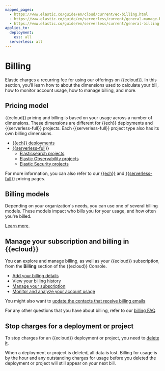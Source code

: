 ```yaml
---
mapped_pages:
  - https://www.elastic.co/guide/en/cloud/current/ec-billing.html
  - https://www.elastic.co/guide/en/serverless/current/general-manage-billing.html
  - https://www.elastic.co/guide/en/serverless/current/general-billing-stop-project.html
applies_to:
  deployment:
    ess: all
  serverless: all
---
```


# Billing

Elastic charges a recurring fee for using our offerings on {{ecloud}}. In this section, you'll learn how to about the dimensions used to calculate your bill, how to monitor account usage, how to manage billing, and more.

## Pricing model

{{ecloud}} pricing and billing is based on your usage across a number of dimensions. These dimensions are different for {{ech}} deployments and {{serverless-full}} projects. Each {{serverless-full}} project type also has its own billing dimensions.

* [{{ech}} deployments](/deploy-manage/cloud-organization/billing/cloud-hosted-deployment-billing-dimensions.md)
* [{{serverless-full}}](/deploy-manage/cloud-organization/billing/serverless-project-billing-dimensions.md)
  * [Elasticsearch projects](/deploy-manage/cloud-organization/billing/elasticsearch-billing-dimensions.md)
  * [Elastic Observability projects](/deploy-manage/cloud-organization/billing/elastic-observability-billing-dimensions.md)
  * [Elastic Security projects](/deploy-manage/cloud-organization/billing/security-billing-dimensions.md)

For more information, you can also refer to our [{{ech}}](https://www.elastic.co/pricing) and [{{serverless-full}}](https://www.elastic.co/pricing/serverless-search) pricing pages.

## Billing models

Depending on your organization's needs, you can use one of several billing models. These models impact who bills you for your usage, and how often you're billed.

[Learn more](/deploy-manage/cloud-organization/billing/billing-models.md).

## Manage your subscription and billing in {{ecloud}}

You can explore and manage billing, as well as your {{ecloud}} subscription, from the **Billing** section of the {{ecloud}} Console.

* [Add your billing details](/deploy-manage/cloud-organization/billing/add-billing-details.md)
* [View your billing history](/deploy-manage/cloud-organization/billing/view-billing-history.md)
* [Manage your subscription](/deploy-manage/cloud-organization/billing/manage-subscription.md)
* [Monitor and analyze your account usage](/deploy-manage/cloud-organization/billing/monitor-analyze-usage.md)

You might also want to [update the contacts that receive billing emails](/deploy-manage/cloud-organization/billing/update-billing-operational-contacts.md)

For any other questions that you have about billing, refer to our [billing FAQ](/deploy-manage/cloud-organization/billing/billing-faq.md).

## Stop charges for a deployment or project

To stop charges for an {{ecloud}} deployment or project, you need to [delete it](/deploy-manage/uninstall/delete-a-cloud-deployment.md).

When a deployment or project is deleted, all data is lost. Billing for usage is by the hour and any outstanding charges for usage before you deleted the deployment or project will still appear on your next bill.
